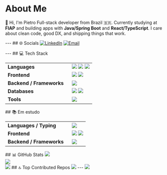 # About Me
👋 Hi, I'm Pietro Full-stack developer from Brazil 🇧🇷. Currently studying at **FIAP** and building apps with **Java/Spring Boot** and **React/TypeScript**.
I care about clean code, good DX, and shipping things that work. 

--- ## 🌐 Socials [![LinkedIn](https://img.shields.io/badge/LinkedIn-%230077B5.svg?logo=linkedin&logoColor=white)](https://www.linkedin.com/in/pietrowilhelm/) [![Email](https://img.shields.io/badge/Email-D14836?logo=gmail&logoColor=white)](mailto:pietro.wilhelm@ot.com.br) 

--- ## 💻 Tech Stack <table> <tr> <td width="190"><strong>Languages</strong></td> <td> <img src="https://img.shields.io/badge/Java-ED8B00?style=for-the-badge&logo=openjdk&logoColor=white" /> <img src="https://img.shields.io/badge/JavaScript-323330?style=for-the-badge&logo=javascript&logoColor=F7DF1E" /> <img src="https://img.shields.io/badge/Python-3776AB?style=for-the-badge&logo=python&logoColor=white" /> </td> </tr> <tr> <td><strong>Frontend</strong></td> <td> <img src="https://img.shields.io/badge/HTML5-E34F26?style=for-the-badge&logo=html5&logoColor=white" /> <img src="https://img.shields.io/badge/CSS3-1572B6?style=for-the-badge&logo=css3&logoColor=white" /> </td> </tr> <tr> <td><strong>Backend / Frameworks</strong></td> <td> <img src="https://img.shields.io/badge/Django-092E20?style=for-the-badge&logo=django&logoColor=white" /> </td> </tr> <tr> <td><strong>Databases</strong></td> <td> <img src="https://img.shields.io/badge/MySQL-4479A1?style=for-the-badge&logo=mysql&logoColor=white" /> <img src="https://img.shields.io/badge/PostgreSQL-316192?style=for-the-badge&logo=postgresql&logoColor=white" /> </td> </tr> <tr> <td><strong>Tools</strong></td> <td> <img src="https://img.shields.io/badge/Git-F05033?style=for-the-badge&logo=git&logoColor=white" /> </td> </tr> </table> ## 📚 Em estudo <table> <tr> <td width="190"><strong>Languages / Typing</strong></td> <td> <img src="https://img.shields.io/badge/TypeScript-007ACC?style=for-the-badge&logo=typescript&logoColor=white" /> </td> </tr> <tr> <td><strong>Frontend</strong></td> <td> <img src="https://img.shields.io/badge/React-20232A?style=for-the-badge&logo=react&logoColor=61DAFB" /> <img src="https://img.shields.io/badge/Bootstrap-7952B3?style=for-the-badge&logo=bootstrap&logoColor=white" /> </td> </tr> <tr> <td><strong>Backend / Frameworks</strong></td> <td> <img src="https://img.shields.io/badge/Spring%20Boot-6DB33F?style=for-the-badge&logo=springboot&logoColor=white" /> </td> </tr> </table> ## 📊 GitHub Stats ![](https://github-readme-stats.vercel.app/api?username=PietroWilhelm&theme=dark&hide_border=false&include_all_commits=false&count_private=false) <br/> ![](https://streak-stats.demolab.com?user=PietroWilhelm&theme=dark&hide_border=false) <br/> ![](https://github-readme-stats.vercel.app/api/top-langs/?username=PietroWilhelm&theme=dark&hide_border=false&include_all_commits=false&count_private=false&layout=compact) ## 🔝 Top Contributed Repos ![](https://github-contributor-stats.vercel.app/api?username=PietroWilhelm&limit=5&theme=radical&combine_all_yearly_contributions=true) --- [![](https://visitcount.itsvg.in/api?id=PietroWilhelm&icon=9&color=6)](https://visitcount.itsvg.in)
